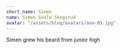 ```yaml
---
short_name: Simen
name: Simen Svale Skogsrud
avatar: "/assets/blog/avatars/ava-03.jpg"
---
```

Simen grew his beard from junior high